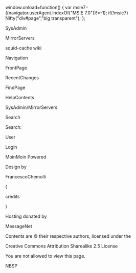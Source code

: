 window.onload=function() { var msie7=((navigator.userAgent.indexOf("MSIE
7.0"))\!=-1); if(\!msie7) Nifty("div\#page","big transparent"); };

SysAdmin

MirrorServers

squid-cache wiki

Navigation

FrontPage

RecentChanges

FindPage

HelpContents

SysAdmin/MirrorServers

Search

Search:

User

Login

MoinMoin Powered

Design by

FrancescoChemolli

(

credits

)

Hosting donated by

MessageNet

Contents are © their respective authors, licensed under the

Creative Commons Attribution Sharealike 2.5 License

You are not allowed to view this page.

NBSP
